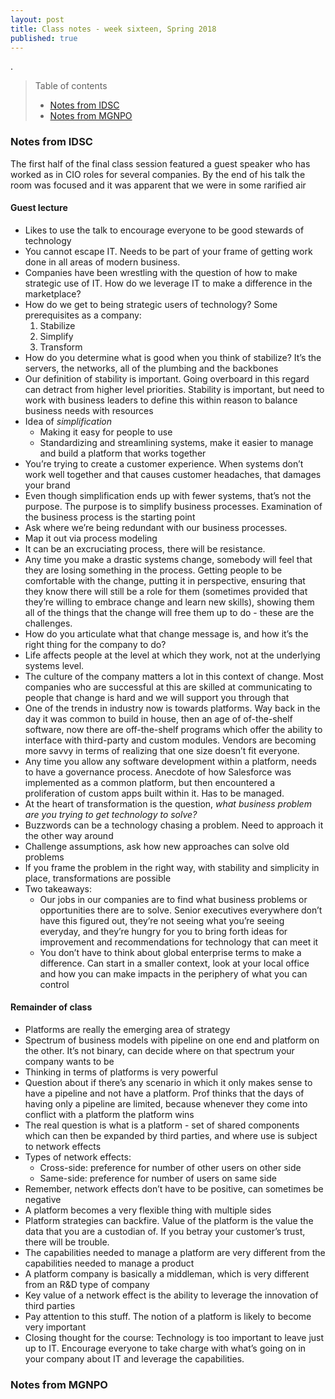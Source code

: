```yaml
---
layout: post
title: Class notes - week sixteen, Spring 2018
published: true
---
```


.

>Table of contents
> * [Notes from IDSC](#notes-from-idsc)
> * [Notes from MGNPO](#notes-from-mgnpo)

### Notes from IDSC

The first half of the final class session featured a guest speaker who has worked as in CIO roles for several companies. By the end of his talk the room was focused and it was apparent that we were in some rarified air

#### Guest lecture
* Likes to use the talk to encourage everyone to be good stewards of technology
* You cannot escape IT. Needs to be part of your frame of getting work done in all areas of modern business.
* Companies have been wrestling with the question of how to make strategic use of IT. How do we leverage IT to make a difference in the marketplace?
* How do we get to being strategic users of technology? Some prerequisites as a company:
  1. Stabilize
  2. Simplify
  3. Transform
* How do you determine what is good when you think of stabilize? It’s the servers, the networks, all of the plumbing and the backbones
* Our definition of stability is important. Going overboard in this regard can detract from higher level priorities. Stability is important, but need to work with business leaders to define this within reason to balance business needs with resources
* Idea of _simplification_
  * Making it easy for people to use
  * Standardizing and streamlining systems, make it easier to manage and build a platform that works together
* You’re trying to create a customer experience. When systems don’t work well together and that causes customer headaches, that damages your brand
* Even though simplification ends up with fewer systems, that’s not the purpose. The purpose is to simplify business processes. Examination of the business process is the starting point
* Ask where we’re being redundant with our business processes.
* Map it out via process modeling
* It can be an excruciating process, there will be resistance.
* Any time you make a drastic systems change, somebody will feel that they are losing something in the process. Getting people to be comfortable with the change, putting it in perspective, ensuring that they know there will still be a role for them (sometimes provided that they’re willing to embrace change and learn new skills), showing them all of the things that the change will free them up to do - these are the challenges.
* How do you articulate what that change message is, and how it’s the right thing for the company to do?
* Life affects people at the level at which they work, not at the underlying systems level.
* The culture of the company matters a lot in this context of change. Most companies who are successful at this are skilled at communicating to people that change is hard and we will support you through that
* One of the trends in industry now is towards platforms. Way back in the day it was common to build in house, then an age of of-the-shelf software, now there are off-the-shelf programs which offer the ability to interface with third-party and custom modules. Vendors are becoming more savvy in terms of realizing that one size doesn’t fit everyone.
* Any time you allow any software development within a platform, needs to have a governance process. Anecdote of how Salesforce was implemented as a common platform, but then encountered a proliferation of custom apps built within it. Has to be managed.
* At the heart of transformation is the question, _what business problem are you trying to get technology to solve?_
* Buzzwords can be a technology chasing a problem. Need to approach it the other way around
* Challenge assumptions, ask how new approaches can solve old problems
* If you frame the problem in the right way, with stability and simplicity in place, transformations are possible
* Two takeaways:
  * Our jobs in our companies are to find what business problems or opportunities there are to solve. Senior executives everywhere don’t have this figured out, they’re not seeing what you’re seeing everyday, and they’re hungry for you to bring forth ideas for improvement and recommendations for technology that can meet it
  * You don’t have to think about global enterprise terms to make a difference. Can start in a smaller context, look at your local office and how you can make impacts in the periphery of what you can control

#### Remainder of class
* Platforms are really the emerging area of strategy
* Spectrum of business models with pipeline on one end and platform on the other. It’s not binary, can decide where on that spectrum your company wants to be
* Thinking in terms of platforms is very powerful
* Question about if there’s any scenario in which it only makes sense to have a pipeline and not have a platform. Prof thinks that the days of having only a pipeline are limited, because whenever they come into conflict with a platform the platform wins
* The real question is what is a platform - set of shared components which can then be expanded by third parties, and where use is subject to network effects
* Types of network effects:
  * Cross-side: preference for number of other users on other side
  * Same-side: preference for number of users on same side
* Remember, network effects don’t have to be positive, can sometimes be negative
* A platform becomes a very flexible thing with multiple sides
* Platform strategies can backfire. Value of the platform is the value the data that you are a custodian of. If you betray your customer’s trust, there will be trouble.
* The capabilities needed to manage a platform are very different from the capabilities needed to manage a product
* A platform company is basically a middleman, which is very different from an R&D type of company
* Key value of a network effect is the ability to leverage the innovation of third parties
* Pay attention to this stuff. The notion of a platform is likely to become very important
* Closing thought for the course: Technology is too important to leave just up to IT. Encourage everyone to take charge with what’s going on in your company about IT and leverage the capabilities.

### Notes from MGNPO
